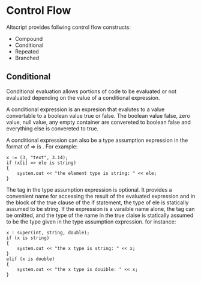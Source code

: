 # Control Flow

Altscript provides follwing control flow constructs:
  * Compound
  * Conditional
  * Repeated
  * Branched
  
## Conditional

Conditional evaluation allows portions of code to be evaluated or not evaluated depending on the value of a conditional expression.

A conditional expression is an expresion that evalutes to a value convertable to a boolean value true or false.
The boolean value false, zero value, null value, any empty container are convereted to boolean false and everything else
is convereted to true.

A conditional expression can also be a type assumption expression in the format of <expresion> => <tag> is <type>. For example:

```altscript
x := (3, "text", 3.14);
if (x[i] => ele is string)
{
    system.out << "the element type is string: " << ele;
}
```

The tag in the type assumption expression is optional. It provides a convenient name for accessing the result of the evaluated expression
and in the block of the true clause of the if statement, the type of ele is statically assumed to be string. If the expression is a varaible name alone,
the tag can be omitted, and the type of the name in the true claise is statically assumed to be the type given in the type assumption expression.
for instance:

```altscript
x : super(int, string, double);
if (x is string)
{
    system.out << "the x type is string: " << x;
}
elif (x is double)
{
    system.out << "the x type is douible: " << x;
}
```

